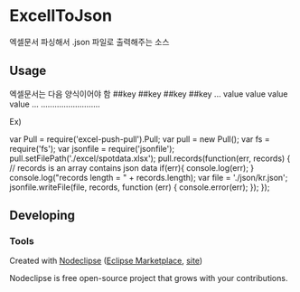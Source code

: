 

# ExcellToJson

엑셀문서 파싱해서 .json 파일로 출력해주는 소스

## Usage

엑셀문서는 다음 양식이어야 함
##key  ##key  ##key  ##key  ...
value  value  value  value  ...
..........................

Ex)

var Pull = require('excel-push-pull').Pull;
var pull = new Pull();
var fs = require('fs');
var jsonfile = require('jsonfile');
pull.setFilePath('./excel/spotdata.xlsx');
pull.records(function(err, records) {
  // records is an array contains json data 
	if(err){
		console.log(err);
	}
	console.log("records length = " + records.length);
	var file = './json/kr.json';
	jsonfile.writeFile(file, records, function (err) {
	  console.error(err);
	});
});


## Developing



### Tools

Created with [Nodeclipse](https://github.com/Nodeclipse/nodeclipse-1)
 ([Eclipse Marketplace](http://marketplace.eclipse.org/content/nodeclipse), [site](http://www.nodeclipse.org))   

Nodeclipse is free open-source project that grows with your contributions.
